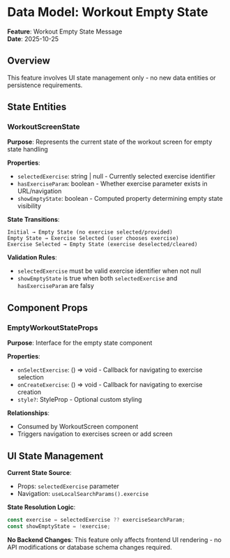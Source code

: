 # Data Model: Workout Empty State

**Feature**: Workout Empty State Message  
**Date**: 2025-10-25

## Overview

This feature involves UI state management only - no new data entities or persistence requirements.

## State Entities

### WorkoutScreenState

**Purpose**: Represents the current state of the workout screen for empty state handling

**Properties**:
- `selectedExercise`: string | null - Currently selected exercise identifier
- `hasExerciseParam`: boolean - Whether exercise parameter exists in URL/navigation
- `showEmptyState`: boolean - Computed property determining empty state visibility

**State Transitions**:
```
Initial → Empty State (no exercise selected/provided)
Empty State → Exercise Selected (user chooses exercise)
Exercise Selected → Empty State (exercise deselected/cleared)
```

**Validation Rules**:
- `selectedExercise` must be valid exercise identifier when not null
- `showEmptyState` is true when both `selectedExercise` and `hasExerciseParam` are falsy

## Component Props

### EmptyWorkoutStateProps

**Purpose**: Interface for the empty state component

**Properties**:
- `onSelectExercise`: () => void - Callback for navigating to exercise selection
- `onCreateExercise`: () => void - Callback for navigating to exercise creation  
- `style?`: StyleProp<ViewStyle> - Optional custom styling

**Relationships**:
- Consumed by WorkoutScreen component
- Triggers navigation to exercises screen or add screen

## UI State Management

**Current State Source**: 
- Props: `selectedExercise` parameter
- Navigation: `useLocalSearchParams().exercise`

**State Resolution Logic**:
```typescript
const exercise = selectedExercise ?? exerciseSearchParam;
const showEmptyState = !exercise;
```

**No Backend Changes**: This feature only affects frontend UI rendering - no API modifications or database schema changes required.